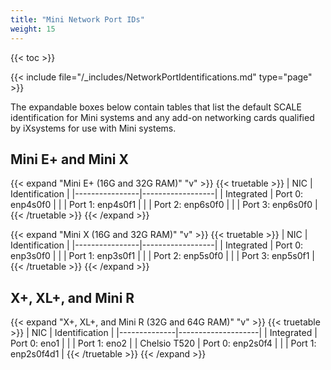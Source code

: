 ```yaml
---
title: "Mini Network Port IDs"
weight: 15
---
```


{{< toc >}}

{{< include file="/_includes/NetworkPortIdentifications.md" type="page" >}}

The expandable boxes below contain tables that list the default SCALE identification for Mini systems and any add-on networking cards qualified by iXsystems for use with Mini systems.

## Mini E+ and Mini X

{{< expand "Mini E+ (16G and 32G RAM)" "v" >}}
{{< truetable >}}
| NIC            | Identification   |
|----------------|------------------|
| Integrated     | Port 0: enp4s0f0 |
|                | Port 1: enp4s0f1 |
|                | Port 2: enp6s0f0 |
|                | Port 3: enp6s0f0 |
{{< /truetable >}}
{{< /expand >}}

{{< expand "Mini X (16G and 32G RAM)" "v" >}}
{{< truetable >}}
| NIC            | Identification   |
|----------------|------------------|
| Integrated     | Port 0: enp3s0f0 |
|                | Port 1: enp3s0f1 |
|                | Port 2: enp5s0f0 |
|                | Port 3: enp5s0f1 |
{{< /truetable >}}
{{< /expand >}}

## X+, XL+, and Mini R

{{< expand "X+, XL+, and Mini R (32G and 64G RAM)" "v" >}}
{{< truetable >}}
| NIC          | Identification     |
|--------------|--------------------|
| Integrated   | Port 0: eno1       |
|              | Port 1: eno2       |
| Chelsio T520 | Port 0: enp2s0f4   |
|              | Port 1: enp2s0f4d1 |
{{< /truetable >}}
{{< /expand >}}